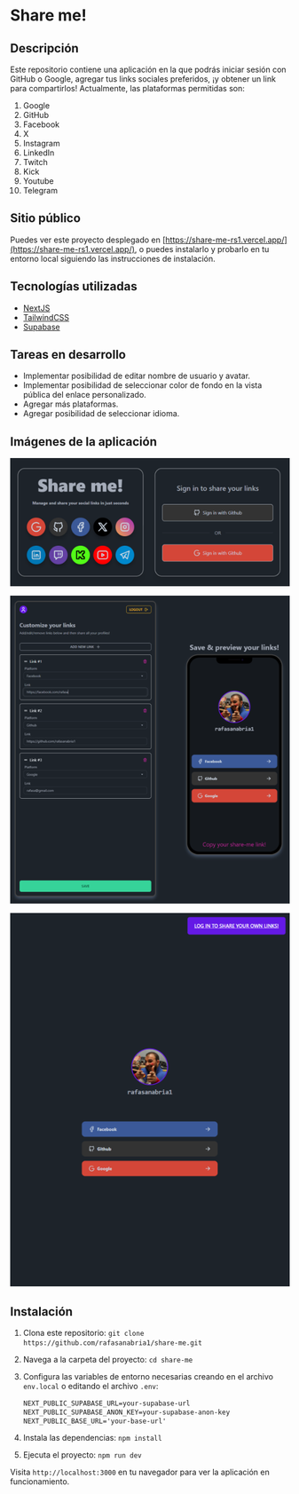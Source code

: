 # Share me!

## Descripción

Este repositorio contiene una aplicación en la que podrás iniciar sesión con GitHub o Google, agregar tus links sociales preferidos, ¡y obtener un link para compartirlos! Actualmente, las plataformas permitidas son:
  1. Google
  2. GitHub
  3. Facebook
  4. X
  5. Instagram
  6. LinkedIn
  7. Twitch
  8. Kick
  9. Youtube
  10. Telegram

## Sitio público

Puedes ver este proyecto desplegado en [https://share-me-rs1.vercel.app/](https://share-me-rs1.vercel.app/), o puedes instalarlo y probarlo en tu entorno local siguiendo las instrucciones de instalación.

## Tecnologías utilizadas

- [NextJS](https://nextjs.org/)
- [TailwindCSS](https://tailwindcss.com/)
- [Supabase](https://supabase.com/)

## Tareas en desarrollo
- Implementar posibilidad de editar nombre de usuario y avatar.
- Implementar posibilidad de seleccionar color de fondo en la vista pública del enlace personalizado.
- Agregar más plataformas.
- Agregar posibilidad de seleccionar idioma.

## Imágenes de la aplicación
<p align="center">
  <img src="public/login.png" alt="Pantalla de login" />
</p>
<p align="center">
  <img src="public/dashboard.png" alt="Dashboard de la aplicación para añadir/editar links" />
</p>
<p align="center">
  <img src="public/public-view.png" alt="Vista pública del enlace para compartir" />
</p>

## Instalación

1. Clona este repositorio:
   `git clone https://github.com/rafasanabria1/share-me.git`

2. Navega a la carpeta del proyecto:
   `cd share-me`

3. Configura las variables de entorno necesarias creando en el archivo `env.local` o editando el archivo `.env`:
    ```
    NEXT_PUBLIC_SUPABASE_URL=your-supabase-url
    NEXT_PUBLIC_SUPABASE_ANON_KEY=your-supabase-anon-key
    NEXT_PUBLIC_BASE_URL='your-base-url'
    ```

4. Instala las dependencias:
   `npm install`

5. Ejecuta el proyecto:
   `npm run dev`

Visita `http://localhost:3000` en tu navegador para ver la aplicación en funcionamiento.
